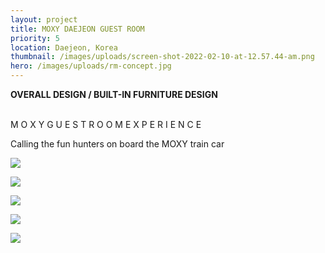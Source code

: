```yaml
---
layout: project
title: MOXY DAEJEON GUEST ROOM
priority: 5
location: Daejeon, Korea
thumbnail: /images/uploads/screen-shot-2022-02-10-at-12.57.44-am.png
hero: /images/uploads/rm-concept.jpg
---
```


**OVERALL DESIGN / BUILT-IN FURNITURE DESIGN**

\
M O X Y G U E S T R O O M E X P E R I E N C E

Calling the fun hunters on board the MOXY train car

![](/images/uploads/screen-shot-2022-02-10-at-12.57.44-am.png)

![](/images/uploads/screen-shot-2022-02-10-at-12.58.20-am.jpg)

![](/images/uploads/screen-shot-2022-02-10-at-1.00.37-am.jpg)

![](/images/uploads/twin-room.jpg)

![](/images/uploads/screen-shot-2022-02-10-at-12.58.05-am.jpg)

